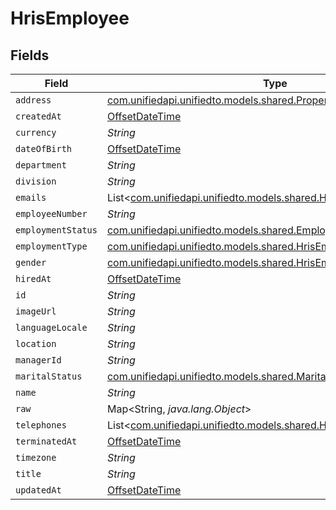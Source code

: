 # HrisEmployee


## Fields

| Field                                                                                                                    | Type                                                                                                                     | Required                                                                                                                 | Description                                                                                                              |
| ------------------------------------------------------------------------------------------------------------------------ | ------------------------------------------------------------------------------------------------------------------------ | ------------------------------------------------------------------------------------------------------------------------ | ------------------------------------------------------------------------------------------------------------------------ |
| `address`                                                                                                                | [com.unifiedapi.unifiedto.models.shared.PropertyHrisEmployeeAddress](../../models/shared/PropertyHrisEmployeeAddress.md) | :heavy_minus_sign:                                                                                                       | N/A                                                                                                                      |
| `createdAt`                                                                                                              | [OffsetDateTime](https://docs.oracle.com/javase/8/docs/api/java/time/OffsetDateTime.html)                                | :heavy_minus_sign:                                                                                                       | N/A                                                                                                                      |
| `currency`                                                                                                               | *String*                                                                                                                 | :heavy_minus_sign:                                                                                                       | N/A                                                                                                                      |
| `dateOfBirth`                                                                                                            | [OffsetDateTime](https://docs.oracle.com/javase/8/docs/api/java/time/OffsetDateTime.html)                                | :heavy_minus_sign:                                                                                                       | N/A                                                                                                                      |
| `department`                                                                                                             | *String*                                                                                                                 | :heavy_minus_sign:                                                                                                       | N/A                                                                                                                      |
| `division`                                                                                                               | *String*                                                                                                                 | :heavy_minus_sign:                                                                                                       | N/A                                                                                                                      |
| `emails`                                                                                                                 | List<[com.unifiedapi.unifiedto.models.shared.HrisEmail](../../models/shared/HrisEmail.md)>                               | :heavy_minus_sign:                                                                                                       | N/A                                                                                                                      |
| `employeeNumber`                                                                                                         | *String*                                                                                                                 | :heavy_minus_sign:                                                                                                       | N/A                                                                                                                      |
| `employmentStatus`                                                                                                       | [com.unifiedapi.unifiedto.models.shared.EmploymentStatus](../../models/shared/EmploymentStatus.md)                       | :heavy_minus_sign:                                                                                                       | N/A                                                                                                                      |
| `employmentType`                                                                                                         | [com.unifiedapi.unifiedto.models.shared.HrisEmployeeEmploymentType](../../models/shared/HrisEmployeeEmploymentType.md)   | :heavy_minus_sign:                                                                                                       | N/A                                                                                                                      |
| `gender`                                                                                                                 | [com.unifiedapi.unifiedto.models.shared.HrisEmployeeGender](../../models/shared/HrisEmployeeGender.md)                   | :heavy_minus_sign:                                                                                                       | N/A                                                                                                                      |
| `hiredAt`                                                                                                                | [OffsetDateTime](https://docs.oracle.com/javase/8/docs/api/java/time/OffsetDateTime.html)                                | :heavy_minus_sign:                                                                                                       | N/A                                                                                                                      |
| `id`                                                                                                                     | *String*                                                                                                                 | :heavy_minus_sign:                                                                                                       | N/A                                                                                                                      |
| `imageUrl`                                                                                                               | *String*                                                                                                                 | :heavy_minus_sign:                                                                                                       | N/A                                                                                                                      |
| `languageLocale`                                                                                                         | *String*                                                                                                                 | :heavy_minus_sign:                                                                                                       | N/A                                                                                                                      |
| `location`                                                                                                               | *String*                                                                                                                 | :heavy_minus_sign:                                                                                                       | N/A                                                                                                                      |
| `managerId`                                                                                                              | *String*                                                                                                                 | :heavy_minus_sign:                                                                                                       | N/A                                                                                                                      |
| `maritalStatus`                                                                                                          | [com.unifiedapi.unifiedto.models.shared.MaritalStatus](../../models/shared/MaritalStatus.md)                             | :heavy_minus_sign:                                                                                                       | N/A                                                                                                                      |
| `name`                                                                                                                   | *String*                                                                                                                 | :heavy_minus_sign:                                                                                                       | N/A                                                                                                                      |
| `raw`                                                                                                                    | Map<String, *java.lang.Object*>                                                                                          | :heavy_minus_sign:                                                                                                       | N/A                                                                                                                      |
| `telephones`                                                                                                             | List<[com.unifiedapi.unifiedto.models.shared.HrisTelephone](../../models/shared/HrisTelephone.md)>                       | :heavy_minus_sign:                                                                                                       | N/A                                                                                                                      |
| `terminatedAt`                                                                                                           | [OffsetDateTime](https://docs.oracle.com/javase/8/docs/api/java/time/OffsetDateTime.html)                                | :heavy_minus_sign:                                                                                                       | N/A                                                                                                                      |
| `timezone`                                                                                                               | *String*                                                                                                                 | :heavy_minus_sign:                                                                                                       | N/A                                                                                                                      |
| `title`                                                                                                                  | *String*                                                                                                                 | :heavy_minus_sign:                                                                                                       | N/A                                                                                                                      |
| `updatedAt`                                                                                                              | [OffsetDateTime](https://docs.oracle.com/javase/8/docs/api/java/time/OffsetDateTime.html)                                | :heavy_minus_sign:                                                                                                       | N/A                                                                                                                      |